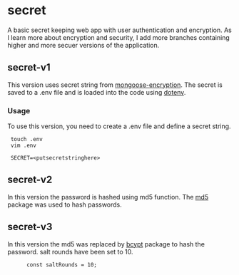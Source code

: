 # secret
A basic secret keeping web app with user authentication and encryption.
As I learn more about encryption and security, I add more branches containing higher and more secuer versions of the application.

## secret-v1
This version uses secret string from [mongoose-encryption](https://www.npmjs.com/package/mongoose-encryption). The secret is saved to a .env file and is loaded into the code using [dotenv](https://www.npmjs.com/package/dotenv). 

### Usage
To use this version, you need to create a .env file and define a secret string.

     touch .env
     vim .env
     
     SECRET=<putsecretstringhere>

## secret-v2
In this version the password is hashed using md5 function. The [md5](https://www.npmjs.com/package/md5) package was used to hash passwords.

## secret-v3
In this version the md5 was replaced by [bcypt](https://www.npmjs.com/package/bcrypt) package to hash the password.
salt rounds have been set to 10.

          const saltRounds = 10;  

